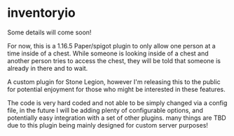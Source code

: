 # inventoryio

Some details will come soon!

For now, this is a 1.16.5 Paper/spigot plugin to only allow one person at a time inside of a chest.
While someone is looking inside of a chest and another person tries to access the chest, they will be told that someone is already in there and to wait. 

A custom plugin for Stone Legion, however I'm releasing this to the public for potential enjoyment for those who might be interested in these features. 

The code is very hard coded and not able to be simply changed via a config file, in the future I will be adding plenty of configurable options, and potentially easy integration with a set of other plugins.
many things are TBD due to this plugin being mainly designed for custom server purposes!
